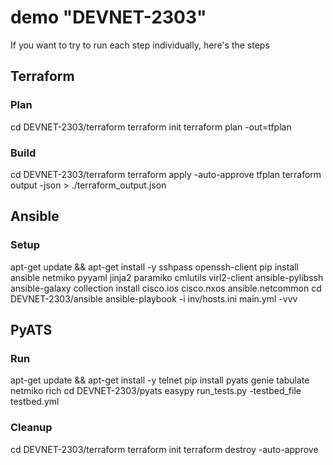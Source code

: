 # demo "DEVNET-2303"

If you want to try to run each step individually, here's the steps

## Terraform 

### Plan
cd DEVNET-2303/terraform
terraform init
terraform plan -out=tfplan

### Build
cd DEVNET-2303/terraform
terraform apply -auto-approve tfplan
terraform output -json > ./terraform_output.json

## Ansible

### Setup
apt-get update && apt-get install -y sshpass openssh-client
pip install ansible netmiko pyyaml jinja2 paramiko cmlutils virl2-client ansible-pylibssh
ansible-galaxy collection install cisco.ios cisco.nxos ansible.netcommon
cd DEVNET-2303/ansible
ansible-playbook -i inv/hosts.ini main.yml -vvv

## PyATS

### Run
apt-get update && apt-get install -y telnet
pip install pyats genie tabulate netmiko rich
cd DEVNET-2303/pyats
easypy run_tests.py -testbed_file testbed.yml

### Cleanup
cd DEVNET-2303/terraform
terraform init
terraform destroy -auto-approve

